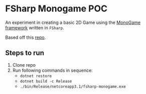 # FSharp Monogame POC

An experiment in creating a basic 2D Game using the [MonoGame framework](https://www.monogame.net/) written in `FSharp`.

Based off this [repo](https://github.com/7sharp9/MonoGame-001/tree/master).

## Steps to run

1. Clone repo
2. Run following commands in sequence:
   - `dotnet restore`
   - `dotnet build -c Release`
   - `./bin/Release/netcoreapp3.1/fsharp-monogame.exe`
